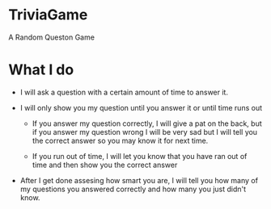 # TriviaGame
A Random Queston Game

# What I do
* I will ask a question with a certain amount of time to answer it.
* I will only show you my question until you answer it or until time runs out

  * If you answer my question correctly, I will give a pat on the back,
    but if you answer my question wrong I will be very sad but I will tell you the correct answer so you may know it for next time.

  * If you run out of time, I will let you know that you have ran out of time and then show you the correct answer

* After I get done assesing how smart you are, I will tell you how many of my questions you answered correctly and how many you just didn't know.


